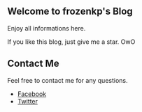 ## Welcome to frozenkp's Blog

Enjoy all informations here.

If you like this blog, just give me a star. OwO

## Contact Me

Feel free to contact me for any questions.

- [Facebook](https://www.facebook.com/frozenkp)
- [Twitter](https://twitter.com/csjh21010)
